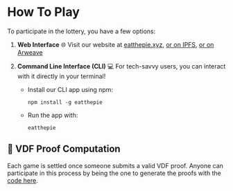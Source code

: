 # How To Play

To participate in the lottery, you have a few options:

1. **Web Interface** 🌐 Visit our website at [eatthepie.xyz](https://eatthepie.xyz), [or on IPFS](https://eatthepie.xyz), [or on Arweave](https://eatthepie.xyz)

2. **Command Line Interface (CLI)** 💻 For tech-savvy users, you can interact with it directly in your terminal!
   - Install our CLI app using npm:
     ```
     npm install -g eatthepie
     ```
   - Run the app with:
     ```
     eatthepie
     ```

## 🧮 VDF Proof Computation

Each game is settled once someone submits a valid VDF proof. Anyone can participate in this process by being the one to generate the proofs with the [code here](https://github.com/eatthepie/vdf-proofs).
